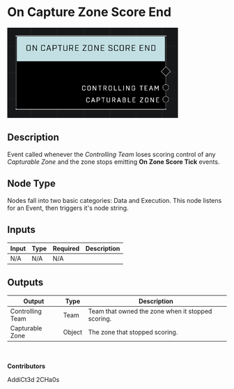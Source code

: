 # On Capture Zone Score End
![](../../../.gitbook/assets/on-capture-zone-score-end.png)
## Description
Event called whenever the *Controlling Team* loses scoring control of any *Capturable Zone* and the zone stops emitting **On Zone Score Tick** events.

## Node Type
Nodes fall into two basic categories: Data and Execution. This node listens for an Event, then triggers it's node string.

## Inputs
| Input | Type | Required | Description |
|------------------|------------------|----------|--------------------------------------------------------------|
| N/A | N/A | N/A | |

## Outputs
| Output | Type | Description |
|------------------|------------------|--------------------------------------------------------------|
| Controlling Team | Team | Team that owned the zone when it stopped scoring.|
| Capturable Zone | Object | The zone that stopped scoring.|

\
\
**Contributors**

AddiCt3d 2CHa0s